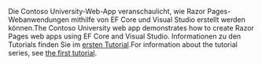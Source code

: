 <span data-ttu-id="e2ba5-101">Die Contoso University-Web-App veranschaulicht, wie Razor Pages-Webanwendungen mithilfe von EF Core und Visual Studio erstellt werden können.</span><span class="sxs-lookup"><span data-stu-id="e2ba5-101">The Contoso University web app demonstrates how to create Razor Pages web apps using EF Core and Visual Studio.</span></span> <span data-ttu-id="e2ba5-102">Informationen zu den Tutorials finden Sie im [ersten Tutorial](xref:data/ef-rp/intro).</span><span class="sxs-lookup"><span data-stu-id="e2ba5-102">For information about the tutorial series, see [the first tutorial](xref:data/ef-rp/intro).</span></span>
